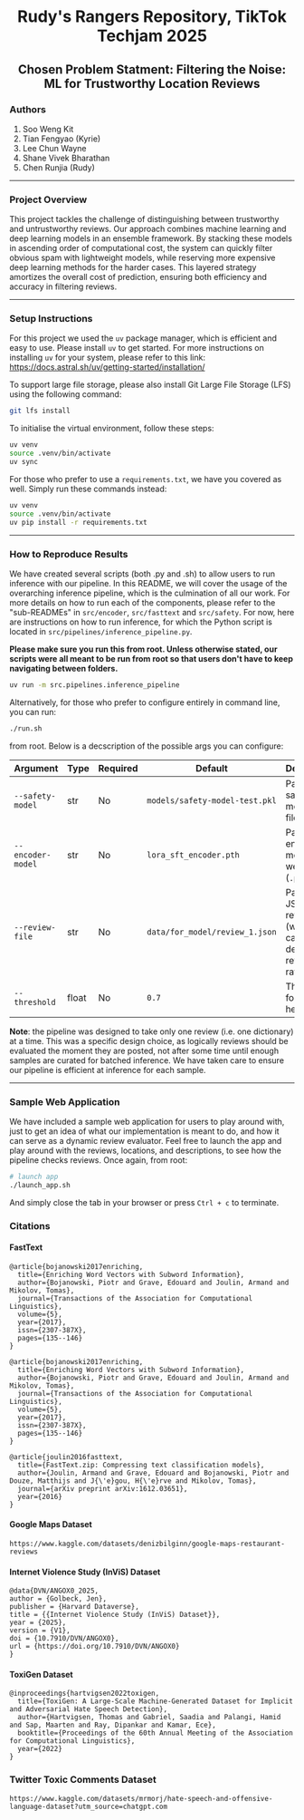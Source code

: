 <h1 style="text-align: center;">Rudy's Rangers Repository, TikTok Techjam 2025</h1>
<h2 style="text-align: center;">Chosen Problem Statment: Filtering the Noise: ML for Trustworthy Location Reviews</h2>

### Authors

1. Soo Weng Kit 
2. Tian Fengyao (Kyrie)  
3. Lee Chun Wayne  
4. Shane Vivek Bharathan  
5. Chen Runjia (Rudy)  

---

### Project Overview

This project tackles the challenge of distinguishing between trustworthy and untrustworthy reviews. Our approach combines machine learning and deep learning models in an ensemble framework. By stacking these models in ascending order of computational cost, the system can quickly filter obvious spam with lightweight models, while reserving more expensive deep learning methods for the harder cases. This layered strategy amortizes the overall cost of prediction, ensuring both efficiency and accuracy in filtering reviews.


---

### Setup Instructions

For this project we used the `uv` package manager, which is efficient and easy to use. Please install `uv` to get started. For more instructions on installing `uv` for your system, please refer to this link: https://docs.astral.sh/uv/getting-started/installation/

To support large file storage, please also install Git Large File Storage (LFS) using the following command: 

```bash
git lfs install
```

To initialise the virtual environment, follow these steps: 

```bash
uv venv
source .venv/bin/activate
uv sync
```
For those who prefer to use a `requirements.txt`, we have you covered as well. Simply run these commands instead: 

```bash
uv venv
source .venv/bin/activate
uv pip install -r requirements.txt
```

---

### How to Reproduce Results

We have created several scripts (both .py and .sh) to allow users to run inference with our pipeline. In this README, we will cover the usage of the overarching inference pipeline, which is the culmination of all our work. For more details on how to run each of the components, please refer to the "sub-READMEs" in `src/encoder`, `src/fasttext` and `src/safety`. For now, here are instructions on how to run inference, for which the Python script is located in `src/pipelines/inference_pipeline.py`.

**Please make sure you run this from root. Unless otherwise stated, our scripts were all meant to be run from root so that users don't have to keep navigating between folders.**

```bash
uv run -m src.pipelines.inference_pipeline
```

Alternatively, for those who prefer to configure entirely in command line, you can run: 

```bash
./run.sh
``` 
from root. Below is a decscription of the possible args you can configure:

| Argument        | Type  | Required | Default                         | Description                                                  |
|-----------------|-------|----------|---------------------------------|--------------------------------------------------------------|
| `--safety-model` | str   | No       | `models/safety-model-test.pkl`  | Path to the safety model `.pkl` file                         |
| `--encoder-model` | str   | No       | `lora_sft_encoder.pth`          | Path to encoder model weights (`.pth`)                       |
| `--review-file`  | str   | No       | `data/for_model/review_1.json`  | Path to JSON review file (with name, category, description, review, rating) |
| `--threshold`    | float | No       | `0.7`                           | Threshold for fasttext heads                                 |

**Note**: the pipeline was designed to take only one review (i.e. one dictionary) at a time. This was a specific design choice, as logically reviews should be evaluated the moment they are posted, not after some time until enough samples are curated for batched inference. We have taken care to ensure our pipeline is efficient at inference for each sample.

---

### Sample Web Application 

We have included a sample web application for users to play around with, just to get an idea of what our implementation is meant to do, and how it can serve as a dynamic review evaluator. Feel free to launch the app and play around with the reviews, locations, and descriptions, to see how the pipeline checks reviews. Once again, from root: 

```bash
# launch app
./launch_app.sh
```

And simply close the tab in your browser or press `Ctrl + c` to terminate.

### Citations

#### FastText
```
@article{bojanowski2017enriching,
  title={Enriching Word Vectors with Subword Information},
  author={Bojanowski, Piotr and Grave, Edouard and Joulin, Armand and Mikolov, Tomas},
  journal={Transactions of the Association for Computational Linguistics},
  volume={5},
  year={2017},
  issn={2307-387X},
  pages={135--146}
}
```

```
@article{bojanowski2017enriching,
  title={Enriching Word Vectors with Subword Information},
  author={Bojanowski, Piotr and Grave, Edouard and Joulin, Armand and Mikolov, Tomas},
  journal={Transactions of the Association for Computational Linguistics},
  volume={5},
  year={2017},
  issn={2307-387X},
  pages={135--146}
}
```

```
@article{joulin2016fasttext,
  title={FastText.zip: Compressing text classification models},
  author={Joulin, Armand and Grave, Edouard and Bojanowski, Piotr and Douze, Matthijs and J{\'e}gou, H{\'e}rve and Mikolov, Tomas},
  journal={arXiv preprint arXiv:1612.03651},
  year={2016}
}
```

#### Google Maps Dataset 
```
https://www.kaggle.com/datasets/denizbilginn/google-maps-restaurant-reviews
```

#### Internet Violence Study (InViS) Dataset
```
@data{DVN/ANGOX0_2025,
author = {Golbeck, Jen},
publisher = {Harvard Dataverse},
title = {{Internet Violence Study (InViS) Dataset}},
year = {2025},
version = {V1},
doi = {10.7910/DVN/ANGOX0},
url = {https://doi.org/10.7910/DVN/ANGOX0}
}
```

#### ToxiGen Dataset
```
@inproceedings{hartvigsen2022toxigen,
  title={ToxiGen: A Large-Scale Machine-Generated Dataset for Implicit and Adversarial Hate Speech Detection},
  author={Hartvigsen, Thomas and Gabriel, Saadia and Palangi, Hamid and Sap, Maarten and Ray, Dipankar and Kamar, Ece},
  booktitle={Proceedings of the 60th Annual Meeting of the Association for Computational Linguistics},
  year={2022}
}
```

### Twitter Toxic Comments Dataset
```
https://www.kaggle.com/datasets/mrmorj/hate-speech-and-offensive-language-dataset?utm_source=chatgpt.com
```
